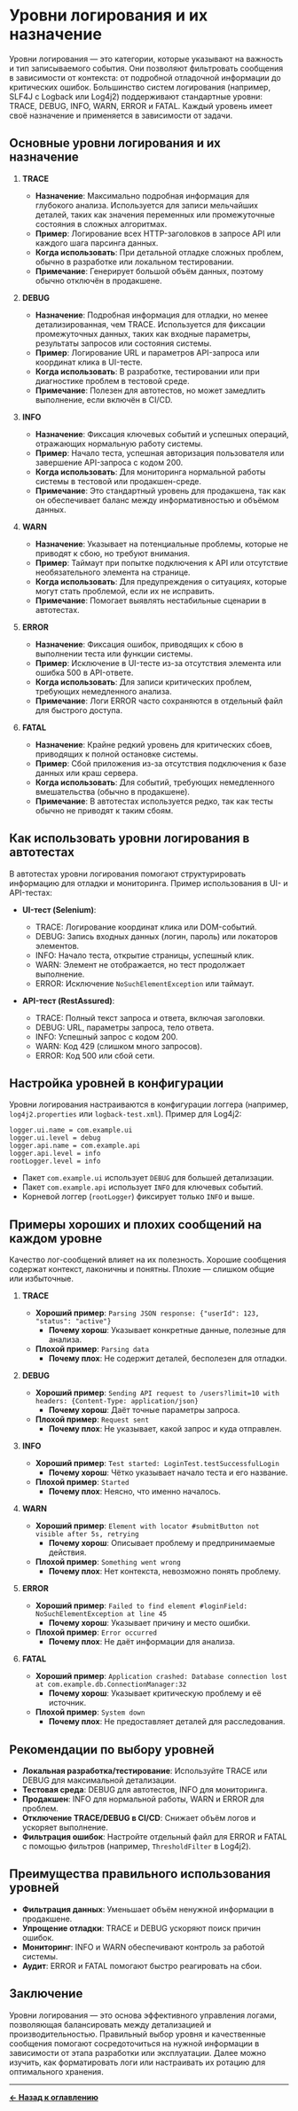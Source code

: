 # Уровни логирования и их назначение

Уровни логирования — это категории, которые указывают на важность и тип записываемого события. Они позволяют фильтровать сообщения в зависимости от контекста: от подробной отладочной информации до критических ошибок. Большинство систем логирования (например, SLF4J с Logback или Log4j2) поддерживают стандартные уровни: TRACE, DEBUG, INFO, WARN, ERROR и FATAL. Каждый уровень имеет своё назначение и применяется в зависимости от задачи.

## Основные уровни логирования и их назначение

1. **TRACE**
    - **Назначение**: Максимально подробная информация для глубокого анализа. Используется для записи мельчайших деталей, таких как значения переменных или промежуточные состояния в сложных алгоритмах.
    - **Пример**: Логирование всех HTTP-заголовков в запросе API или каждого шага парсинга данных.
    - **Когда использовать**: При детальной отладке сложных проблем, обычно в разработке или локальном тестировании.
    - **Примечание**: Генерирует большой объём данных, поэтому обычно отключён в продакшене.

2. **DEBUG**
    - **Назначение**: Подробная информация для отладки, но менее детализированная, чем TRACE. Используется для фиксации промежуточных данных, таких как входные параметры, результаты запросов или состояния системы.
    - **Пример**: Логирование URL и параметров API-запроса или координат клика в UI-тесте.
    - **Когда использовать**: В разработке, тестировании или при диагностике проблем в тестовой среде.
    - **Примечание**: Полезен для автотестов, но может замедлить выполнение, если включён в CI/CD.

3. **INFO**
    - **Назначение**: Фиксация ключевых событий и успешных операций, отражающих нормальную работу системы.
    - **Пример**: Начало теста, успешная авторизация пользователя или завершение API-запроса с кодом 200.
    - **Когда использовать**: Для мониторинга нормальной работы системы в тестовой или продакшен-среде.
    - **Примечание**: Это стандартный уровень для продакшена, так как он обеспечивает баланс между информативностью и объёмом данных.

4. **WARN**
    - **Назначение**: Указывает на потенциальные проблемы, которые не приводят к сбою, но требуют внимания.
    - **Пример**: Таймаут при попытке подключения к API или отсутствие необязательного элемента на странице.
    - **Когда использовать**: Для предупреждения о ситуациях, которые могут стать проблемой, если их не исправить.
    - **Примечание**: Помогает выявлять нестабильные сценарии в автотестах.

5. **ERROR**
    - **Назначение**: Фиксация ошибок, приводящих к сбою в выполнении теста или функции системы.
    - **Пример**: Исключение в UI-тесте из-за отсутствия элемента или ошибка 500 в API-ответе.
    - **Когда использовать**: Для записи критических проблем, требующих немедленного анализа.
    - **Примечание**: Логи ERROR часто сохраняются в отдельный файл для быстрого доступа.

6. **FATAL**
    - **Назначение**: Крайне редкий уровень для критических сбоев, приводящих к полной остановке системы.
    - **Пример**: Сбой приложения из-за отсутствия подключения к базе данных или краш сервера.
    - **Когда использовать**: Для событий, требующих немедленного вмешательства (обычно в продакшене).
    - **Примечание**: В автотестах используется редко, так как тесты обычно не приводят к таким сбоям.

## Как использовать уровни логирования в автотестах

В автотестах уровни логирования помогают структурировать информацию для отладки и мониторинга. Пример использования в UI- и API-тестах:

- **UI-тест (Selenium)**:
    - TRACE: Логирование координат клика или DOM-событий.
    - DEBUG: Запись входных данных (логин, пароль) или локаторов элементов.
    - INFO: Начало теста, открытие страницы, успешный клик.
    - WARN: Элемент не отображается, но тест продолжает выполнение.
    - ERROR: Исключение `NoSuchElementException` или таймаут.

- **API-тест (RestAssured)**:
    - TRACE: Полный текст запроса и ответа, включая заголовки.
    - DEBUG: URL, параметры запроса, тело ответа.
    - INFO: Успешный запрос с кодом 200.
    - WARN: Код 429 (слишком много запросов).
    - ERROR: Код 500 или сбой сети.

## Настройка уровней в конфигурации

Уровни логирования настраиваются в конфигурации логгера (например, `log4j2.properties` или `logback-test.xml`). Пример для Log4j2:

```properties
logger.ui.name = com.example.ui
logger.ui.level = debug
logger.api.name = com.example.api
logger.api.level = info
rootLogger.level = info
```

- Пакет `com.example.ui` использует `DEBUG` для большей детализации.
- Пакет `com.example.api` использует `INFO` для ключевых событий.
- Корневой логгер (`rootLogger`) фиксирует только `INFO` и выше.

## Примеры хороших и плохих сообщений на каждом уровне

Качество лог-сообщений влияет на их полезность. Хорошие сообщения содержат контекст, лаконичны и понятны. Плохие — слишком общие или избыточные.

1. **TRACE**
    - **Хороший пример**: `Parsing JSON response: {"userId": 123, "status": "active"}`
        - **Почему хорош**: Указывает конкретные данные, полезные для анализа.
    - **Плохой пример**: `Parsing data`
        - **Почему плох**: Не содержит деталей, бесполезен для отладки.

2. **DEBUG**
    - **Хороший пример**: `Sending API request to /users?limit=10 with headers: {Content-Type: application/json}`
        - **Почему хорош**: Даёт точные параметры запроса.
    - **Плохой пример**: `Request sent`
        - **Почему плох**: Не указывает, какой запрос и куда отправлен.

3. **INFO**
    - **Хороший пример**: `Test started: LoginTest.testSuccessfulLogin`
        - **Почему хорош**: Чётко указывает начало теста и его название.
    - **Плохой пример**: `Started`
        - **Почему плох**: Неясно, что именно началось.

4. **WARN**
    - **Хороший пример**: `Element with locator #submitButton not visible after 5s, retrying`
        - **Почему хорош**: Описывает проблему и предпринимаемые действия.
    - **Плохой пример**: `Something went wrong`
        - **Почему плох**: Нет контекста, невозможно понять проблему.

5. **ERROR**
    - **Хороший пример**: `Failed to find element #loginField: NoSuchElementException at line 45`
        - **Почему хорош**: Указывает причину и место ошибки.
    - **Плохой пример**: `Error occurred`
        - **Почему плох**: Не даёт информации для анализа.

6. **FATAL**
    - **Хороший пример**: `Application crashed: Database connection lost at com.example.db.ConnectionManager:32`
        - **Почему хорош**: Указывает критическую проблему и её источник.
    - **Плохой пример**: `System down`
        - **Почему плох**: Не предоставляет деталей для расследования.

## Рекомендации по выбору уровней

- **Локальная разработка/тестирование**: Используйте TRACE или DEBUG для максимальной детализации.
- **Тестовая среда**: DEBUG для автотестов, INFO для мониторинга.
- **Продакшен**: INFO для нормальной работы, WARN и ERROR для проблем.
- **Отключение TRACE/DEBUG в CI/CD**: Снижает объём логов и ускоряет выполнение.
- **Фильтрация ошибок**: Настройте отдельный файл для ERROR и FATAL с помощью фильтров (например, `ThresholdFilter` в Log4j2).

## Преимущества правильного использования уровней

- **Фильтрация данных**: Уменьшает объём ненужной информации в продакшене.
- **Упрощение отладки**: TRACE и DEBUG ускоряют поиск причин ошибок.
- **Мониторинг**: INFO и WARN обеспечивают контроль за работой системы.
- **Аудит**: ERROR и FATAL помогают быстро реагировать на сбои.

## Заключение

Уровни логирования — это основа эффективного управления логами, позволяющая балансировать между детализацией и производительностью. Правильный выбор уровня и качественные сообщения помогают сосредоточиться на нужной информации в зависимости от этапа разработки или эксплуатации. Далее можно изучить, как форматировать логи или настраивать их ротацию для оптимального хранения.

---

[**← Назад к оглавлению**](../README.md)